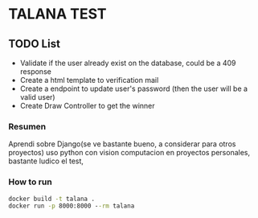 # TALANA TEST

## TODO List


* Validate if the user already exist on the database, could be a 409 response
* Create a html template to verification mail
* Create a endpoint to update user's password (then the user will be a valid user)
* Create Draw Controller to get the winner


### Resumen

Aprendi sobre Django(se ve bastante bueno, a considerar para otros proyectos) uso python con vision computacion en proyectos personales, bastante ludico el test,

### How to run


```bat
docker build -t talana .
docker run -p 8000:8000 --rm talana
```



